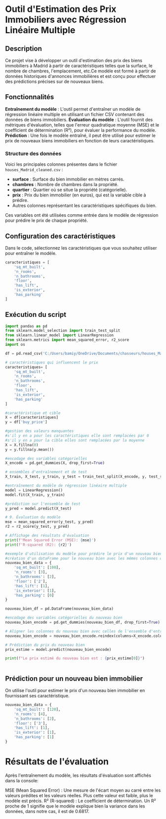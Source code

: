 # Outil d'Estimation des Prix Immobiliers avec Régression Linéaire Multiple

## Description

Ce projet vise à développer un outil d'estimation des prix des biens immobiliers à Madrid à partir de caractéristiques telles que la surface, le nombre de chambres, l'emplacement, etc.Ce modèle est formé à partir de données historiques d'annonces immobilières et est conçu pour effectuer des prédictions précises sur de nouveaux biens.

## Fonctionnalités

**Entraînement du modèle** : L'outil permet d'entraîner un modèle de régression linéaire multiple en utilisant un fichier CSV contenant des données de biens immobiliers.
**Évaluation du modèle** : L'outil fournit des métriques d'évaluation, telles que l'erreur quadratique moyenne (MSE) et le coefficient de détermination (R²), pour évaluer la performance du modèle.
**Prédiction** : Une fois le modèle entraîné, il peut être utilisé pour estimer le prix de nouveaux biens immobiliers en fonction de leurs caractéristiques.


### Structure des données

Voici les principales colonnes présentes dans le fichier `houses_Madrid_cleaned.csv` :

- **surface** : Surface du bien immobilier en mètres carrés.
- **chambres** : Nombre de chambres dans la propriété.
- **quartier** : Quartier où se situe la propriété (catégorielle).
- **prix** : Prix du bien immobilier (en euros), qui est la variable cible à prédire.
- Autres colonnes représentant les caractéristiques spécifiques du bien.


Ces variables ont été utilisées comme entrée dans le modèle de régression pour prédire le prix de chaque propriété.


## Configuration des caractéristiques
Dans le code, sélectionnez les caractéristiques que vous souhaitez utiliser pour entraîner le modèle.


```python
caracteristiques = [
    'sq_mt_built', 
    'n_rooms', 
    'n_bathrooms', 
    'floor', 
    'has_lift', 
    'is_exterior', 
    'has_parking'
]


```

## Exécution du script




```python
import pandas as pd
from sklearn.model_selection import train_test_split
from sklearn.linear_model import LinearRegression
from sklearn.metrics import mean_squared_error, r2_score
import os

df = pd.read_csv('C:/Users/bamiy/OneDrive/Documents/chasseurs/houses_Madrid_cleaned.csv')

# caractéristiques qui influencent le prix
caracteristiques= [
    'sq_mt_built', 
    'n_rooms', 
    'n_bathrooms', 
    'floor', 
    'has_lift', 
    'is_exterior', 
    'has_parking'
]

#caractéristique et cible
X = df[caracteristiques]
y = df['buy_price']  

#gestion des valeurs manquantes
#s'il y en a pour les caractéristiques elle sont remplacées par 0
#s'il y en a pour la cible elles sont remplacées par la moyenne
X = X.fillna(0) 
y = y.fillna(y.mean()) 

#encodage des variables catégorielles
X_encode = pd.get_dummies(X, drop_first=True)

# ensembles d'entraînement et de test
X_train, X_test, y_train, y_test = train_test_split(X_encode, y, test_size=0.2, random_state=42)

#entraînement du modèle de régression linéaire multiple
model = LinearRegression()
model.fit(X_train, y_train)

#prédiction sur l'ensemble de test
y_pred = model.predict(X_test)

# 9. Évaluation du modèle
mse = mean_squared_error(y_test, y_pred)
r2 = r2_score(y_test, y_pred)

# Affichage des résultats d'évaluation
print(f'Mean Squared Error (MSE): {mse}')
print(f'R-squared (R2): {r2}')

#exemple d'utilisation du modèle pour prédire le prix d'un nouveau bien 
#création d'un dataFrame pour le nouveau bien avec les mêmes colonnes que X
nouveau_bien_data = {
    'sq_mt_built': [100],
    'n_rooms': [3],
    'n_bathrooms': [2],
    'floor': ['2'],  
    'has_lift': [1],
    'is_exterior': [1],
    'has_parking': [0]
}

nouveau_bien_df = pd.DataFrame(nouveau_bien_data)

#encodage des variables catégorielles du nouveau bien
nouveau_bien_encode = pd.get_dummies(nouveau_bien_df, drop_first=True)

# Aligner les colonnes du nouveau bien avec celles de l'ensemble d'entraînement
nouveau_bien_encode = nouveau_bien_encode.reindex(columns=X_encode.columns, fill_value=0)

# Prédiction du prix du nouveau bien
prix_estime = model.predict(nouveau_bien_encode)

print(f"Le prix estimé du nouveau bien est : {prix_estime[0]}")
 
```

## Prédiction pour un nouveau bien immobilier
On utilise l'outil pour estimer le prix d'un nouveau bien immobilier en fournissant ses caractéristique.



```python
nouveau_bien_data = {
    'sq_mt_built': [120],
    'n_rooms': [4],
    'n_bathrooms': [2],
    'floor': ['3'],
    'has_lift': [1],
    'is_exterior': [1],
    'has_parking': [1]
}

```

# Résultats de l'évaluation
Après l'entraînement du modèle, les résultats d'évaluation sont affichés dans la console:

MSE (Mean Squared Error) : Une mesure de l'écart moyen au carré entre les valeurs prédites et les valeurs réelles. Plus cette valeur est faible, plus le modèle est précis.
 R² (R-squared) : Le coefficient de détermination. Un R² proche de 1 signifie que le modèle explique bien la variance dans les données, dans notre cas, il est de 0.6817.

